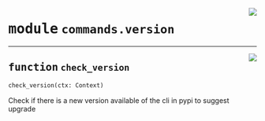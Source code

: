 <!-- markdownlint-disable -->

<a href="https://github.com/gizatechxyz/giza-cli/blob/main/giza/commands/version.py#L0"><img align="right" style="float:right;" src="https://img.shields.io/badge/-source-cccccc?style=flat-square"></a>

# <kbd>module</kbd> `commands.version`





---

<a href="https://github.com/gizatechxyz/giza-cli/blob/main/giza/commands/version.py#L8"><img align="right" style="float:right;" src="https://img.shields.io/badge/-source-cccccc?style=flat-square"></a>

## <kbd>function</kbd> `check_version`

```python
check_version(ctx: Context)
```

Check if there is a new version available of the cli in pypi to suggest upgrade 


